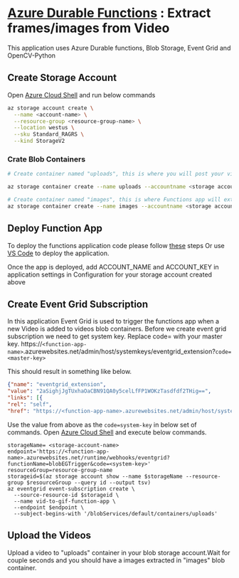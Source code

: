 # [Azure Durable Functions](https://docs.microsoft.com/en-us/azure/azure-functions/durable/durable-functions-overview) : Extract frames/images from Video

This application uses Azure Durable functions, Blob Storage, Event Grid and OpenCV-Python

## Create Storage Account
Open [Azure Cloud Shell](https://shell.azure.com) and run below commands

```bash
az storage account create \
  --name <account-name> \
  --resource-group <resource-group-name> \
  --location westus \
  --sku Standard_RAGRS \
  --kind StorageV2
```
### Crate Blob Containers
```bash
# Create container named "uploads", this is where you will post your video files

az storage container create --name uploads --accountname <storage account name from above step>

# Create container named "images", this is where Functions app will extract and uploads images 
az storage container create --name images --accountname <storage account name from above step>
```

## Deploy Function App
To deploy the functions application code please follow [these](https://docs.microsoft.com/en-us/azure/azure-functions/functions-continuous-deployment) steps Or use [VS Code](https://code.visualstudio.com/tutorials/functions-extension/deploy-app) to deploy the application.

Once the app is deployed, add ACCOUNT_NAME and ACCOUNT_KEY  in application settings in Configuration for your storage account created above

## Create Event Grid Subscription
In this application Event Grid is used to trigger the functions app when a new Video is added to videos blob containers. 
Before we create event grid subscription we need to get system key. Replace code= with your master key.
https://```<function-app-name>```.azurewebsites.net/admin/host/systemkeys/eventgrid_extension?```code=<master-key>```
 
This should result in something like below.
```json
{"name": "eventgrid_extension",
"value": "2aSighjJgTUxhaOaCBN91QA0y5celLfFP1WOKzTasdfdf2THig==",
"links": [{
"rel": "self",
"href": "https://<function-app-name>.azurewebsites.net/admin/host/systemkeys/eventgrid_extension"}]}
```
Use the value from above as the ```code=system-key``` in below set of commands.
Open [Azure Cloud Shell](https://shell.azure.com) and execute below commands.

```
storageName= <storage-account-name>
endpoint='https://<function-app-name>.azurewebsites.net/runtime/webhooks/eventgrid?functionName=blobEGTrigger&code=<system-key>'
resourceGroup=resource-group-name
storageid=$(az storage account show --name $storageName --resource-group $resourceGroup --query id --output tsv)
az eventgrid event-subscription create \
  --source-resource-id $storageid \
  --name vid-to-gif-function-app \
  --endpoint $endpoint \
  --subject-begins-with '/blobServices/default/containers/uploads'
```
## Upload the Videos
Upload a video to "uploads" container in your blob storage account.Wait for couple seconds and you should have a images extracted in "images" blob container.  